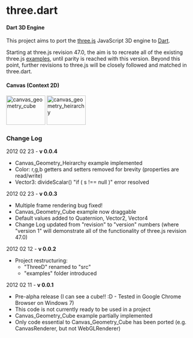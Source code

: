 three.dart
========

#### Dart 3D Engine ####

This project aims to port the [three.js](https://github.com/mrdoob/three.js) JavaScript 3D engine to [Dart](http://www.dartlang.org/).

Starting at three.js revision 47.0, the aim is to recreate all of the existing three.js [examples](http://mrdoob.github.com/three.js/), until parity is reached with this version. Beyond this point, further revisions to three.js will be closely followed and matched in three.dart.


#### Canvas (Context 2D) ####


<a href="http://robsilv.github.com/three.dart/examples/canvas_geometry_cube/Canvas_Geometry_Cube.html"><img src="http://robsilv.github.com/three.dart/examples/canvas_geometry_cube/thumb_small.png" width="104" height="78" alt="canvas_geometry_cube"></a>
<a href="http://robsilv.github.com/three.dart/examples/canvas_geometry_heirarchy/Canvas_Geometry_Heirarchy.html"><img src="http://robsilv.github.com/three.dart/examples/canvas_geometry_heirarchy/thumb_small.png" width="104" height="78" alt="canvas_geometry_heirarchy"></a>


### Change Log ###

2012 02 23 - **v 0.0.4**

* Canvas_Geometry_Heirarchy example implemented
* Color: r,g,b getters and setters removed for brevity (properties are read/write)
* Vector3: divideScalar()  "if ( s !== null )" error resolved


2012 02 23 - **v 0.0.3**

* Multiple frame rendering bug fixed!
* Canvas_Geometry_Cube example now draggable
* Default values added to Quaternion, Vector2, Vector4
* Change Log updated from "revision" to "version" numbers (where "version 1" will demonstrate all of the functionality of three.js revision 47.0)


2012 02 12 - **v 0.0.2**

* Project restructuring:
  * "ThreeD" renamed to "src"
  * "examples" folder introduced

2012 02 11 - **v 0.0.1**

* Pre-alpha release (I can see a cube!! :D - Tested in Google Chrome Browser on Windows 7)
* This code is not currently ready to be used in a project
* Canvas_Geometry_Cube example partially implemented
* Only code essential to Canvas_Geometry_Cube has been ported (e.g. CanvasRenderer, but not WebGLRenderer)